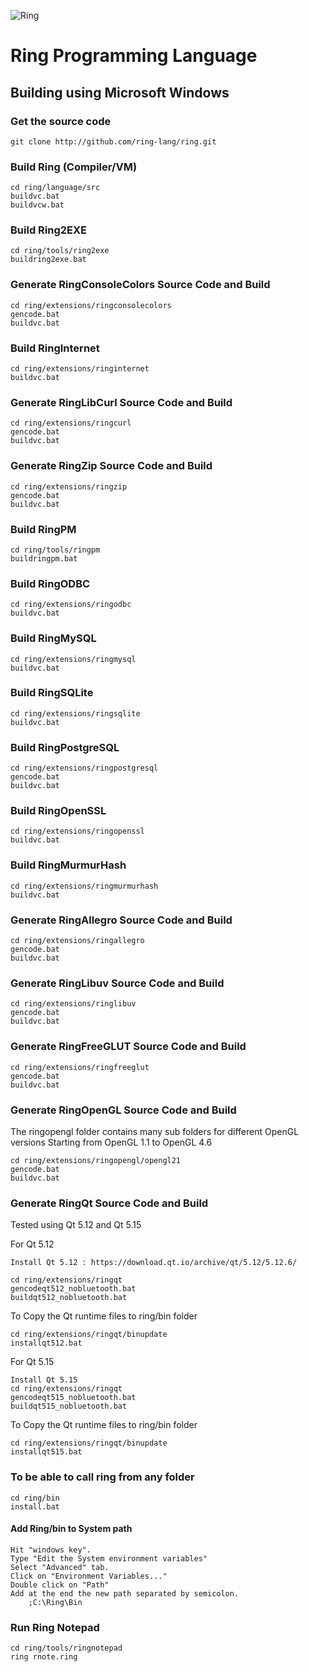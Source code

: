 ![Ring](http://ring-lang.sf.net/thering.jpg)

# Ring Programming Language

## Building using Microsoft Windows 

### Get the source code

	git clone http://github.com/ring-lang/ring.git
	
### Build Ring (Compiler/VM)
	
	cd ring/language/src
	buildvc.bat
	buildvcw.bat

### Build Ring2EXE 

	cd ring/tools/ring2exe
	buildring2exe.bat 

### Generate RingConsoleColors Source Code and Build 
	
	cd ring/extensions/ringconsolecolors
	gencode.bat
	buildvc.bat

### Build RingInternet
	
	cd ring/extensions/ringinternet
	buildvc.bat

### Generate RingLibCurl Source Code and Build 
	
	cd ring/extensions/ringcurl
	gencode.bat
	buildvc.bat

### Generate RingZip Source Code and Build 
	
	cd ring/extensions/ringzip
	gencode.bat
	buildvc.bat

### Build RingPM

	cd ring/tools/ringpm
	buildringpm.bat 
	
### Build RingODBC
	
	cd ring/extensions/ringodbc
	buildvc.bat

### Build RingMySQL
	
	cd ring/extensions/ringmysql
	buildvc.bat

### Build RingSQLite
	
	cd ring/extensions/ringsqlite
	buildvc.bat

### Build RingPostgreSQL
	
	cd ring/extensions/ringpostgresql
	gencode.bat
	buildvc.bat

### Build RingOpenSSL
	
	cd ring/extensions/ringopenssl
	buildvc.bat

### Build RingMurmurHash
	
	cd ring/extensions/ringmurmurhash
	buildvc.bat
	
### Generate RingAllegro Source Code and Build 
	
	cd ring/extensions/ringallegro
	gencode.bat
	buildvc.bat
	
### Generate RingLibuv Source Code and Build 
	
	cd ring/extensions/ringlibuv
	gencode.bat
	buildvc.bat

### Generate RingFreeGLUT Source Code and Build 
	
	cd ring/extensions/ringfreeglut
	gencode.bat
	buildvc.bat

### Generate RingOpenGL Source Code and Build 

The ringopengl folder contains many sub folders for different OpenGL versions
Starting from OpenGL 1.1 to OpenGL 4.6
	
	cd ring/extensions/ringopengl/opengl21
	gencode.bat
	buildvc.bat
	
### Generate RingQt Source Code and Build

Tested using Qt 5.12 and Qt 5.15

For Qt 5.12

	Install Qt 5.12 : https://download.qt.io/archive/qt/5.12/5.12.6/
	
	cd ring/extensions/ringqt
	gencodeqt512_nobluetooth.bat
	buildqt512_nobluetooth.bat

To Copy the Qt runtime files to ring/bin folder

	cd ring/extensions/ringqt/binupdate
	installqt512.bat

For Qt 5.15

	Install Qt 5.15
	cd ring/extensions/ringqt
	gencodeqt515_nobluetooth.bat
	buildqt515_nobluetooth.bat

To Copy the Qt runtime files to ring/bin folder

	cd ring/extensions/ringqt/binupdate
	installqt515.bat


### To be able to call ring from any folder 
	
	cd ring/bin
	install.bat
	
#### Add Ring/bin to System path

	Hit "windows key".
	Type "Edit the System environment variables"
	Select "Advanced" tab.
	Click on "Environment Variables..."
	Double click on "Path"
	Add at the end the new path separated by semicolon. 
		;C:\Ring\Bin
	
### Run Ring Notepad
	
	cd ring/tools/ringnotepad
	ring rnote.ring
